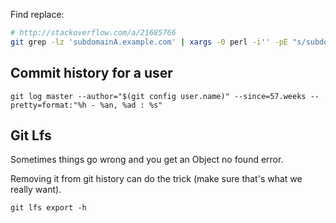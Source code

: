 Find replace:

```sh
# http://stackoverflow.com/a/21685766
git grep -lz 'subdomainA.example.com' | xargs -0 perl -i'' -pE "s/subdomainA.example.com/subdomainB.example.com/g"
```

## Commit history for a user

```
git log master --author="$(git config user.name)" --since=57.weeks --pretty=format:"%h - %an, %ad : %s"
```

## Git Lfs

Sometimes things go wrong and you get an Object no found error.

Removing it from git history can do the trick (make sure that's what we really want).

```
git lfs export -h
```
